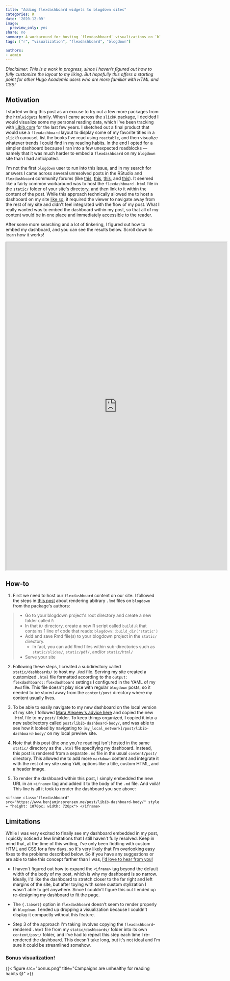 ```yaml
---
title: "Adding flexdashboard widgets to blogdown sites"
categories: R
date: '2020-12-09'
image:
  preview_only: yes
share: no
summary: A workaround for hosting `flexdashboard` visualizations on `blogdown` sites using an iframe. 
tags: ["r", "visualization", "flexdashboard", "blogdown"]

authors: 
- admin
---
```


_Disclaimer: This is a work in progress, since I haven't figured out how to fully customize the layout to my liking. But hopefully this offers a starting point for other Hugo Academic users who are more familiar with HTML and CSS!_

## Motivation

I started writing this post as an excuse to try out a few more packages from the `htmlwidgets` family. When I came across the `slickR` package, I decided I would visualize some my personal reading data, which I've been tracking with [Libib.com](https://www.libib.com) for the last few years. I sketched out a final product that would use a `flexdashboard` layout to display some of my favorite titles in a `slickR` carousel, list the books I've read using `reactable`, and then visualize whatever trends I could find in my reading habits. In the end I opted for a simpler dashboard because I ran into a few unexpected roadblocks — namely that it was much harder to embed a `flexdashboard` on my `blogdown` site than I had anticipated.

I'm not the first `blogdown` user to run into this issue, and in my search for answers I came across several unresolved posts in the RStudio and `flexdashboard` community forums (like [this](https://community.rstudio.com/t/blogdown-and-flexdashboard/27842), [this](https://community.rstudio.com/t/host-flexdashboard-on-blogdown-site/76355), [this](https://github.com/rstudio/flexdashboard/issues/72), and [this](https://community.rstudio.com/t/rblogdown-and-flexdashboard-revistted/37064)). It seemed like a fairly common workaround was to host the `flexdashboard` `.html` file in the `static/` folder of your site's directory, and then link to it within the content of the post. While this approach technically allowed me to host a dashboard on my site [like so](https://www.benjaminsorensen.me/post/libib-dashboard-body/), it required the viewer to navigate away from the rest of my site and didn't feel integrated with the flow of my post. What I really wanted was to embed the dashboard within my post, so that all of my content would be in one place and immediately accessible to the reader.

After some more searching and a lot of tinkering, I figured out how to embed my dashboard, and you can see the results below. Scroll down to learn how it works!

<iframe class="flexdashboard" src="https://www.benjaminsorensen.me/post/libib-dashboard-body/" style = "height: 1070px; width: 720px"> </iframe>

## How-to

1. First we need to host our `flexdashboard` content on our site. I followed the steps in [this post](https://blogdown-demo.rbind.io/2017/09/06/adding-r-markdown-documents-of-other-output-formats/) about rendering abitrary `.Rmd` files on `blogdown` from the package's authors:

> + Go to your blogdown project's root directory and create a new folder called `R`
> + In that `R/` directory, create a new R script called `build.R` that contains 1 line of code that reads: `blogdown::build_dir('static')`
> + Add and save Rmd file(s) to your blogdown project in the `static/` directory. 
>   * In fact, you can add Rmd files within sub-directories such as `static/slides/`, `static/pdf/`, and/or `static/html/`
> + Serve your site 

2. Following these steps, I created a subdirectory called `static/dashboards/` to host my `.Rmd` file. Serving my site created a customized `.html` file formatted according to the `output: flexdashboard::flexdashboard` settings I configured in the YAML of my `.Rmd` file. This file doesn't play nice with regular `blogdown` posts, so it needed to be stored away from the `content/post` directory where my content usually lives. 

3. To be able to easily navigate to my new dashboard on the local version of my site, I followed [Mara Alexeev's advice here](https://community.rstudio.com/t/host-flexdashboard-on-blogdown-site/76355) and copied the new `.html` file to my `post/` folder. To keep things organized, I copied it into a new subdirectory called `post/libib-dashboard-body/`, and was able to see how it looked by navigating to `[my_local_network]/post/libib-dashboard-body/` on my local preview site. 

4. Note that this post (the one you're reading) isn't hosted in the same `static/` directory as the `.html` file specifying my dashboard. Instead, this post is rendered from a separate `.md` file in the usual `content/post/` directory. This allowed me to add more `markdown` content and integrate it with the rest of my site using `YAML` options like a title, custom HTML, and a header image.

5. To render the dashboard within this post, I simply embedded the new URL in an `<iframe>` tag and added it to the body of the `.md` file. And voilà! This line is all it took to render the dashboard you see above: 

```
<iframe class="flexdashboard" src="https://www.benjaminsorensen.me/post/libib-dashboard-body/" style = "height: 1070px; width: 720px"> </iframe>
```

## Limitations

While I was very excited to finally see my dashboard embedded in my post, I quickly noticed a few limitations that I still haven't fully resolved. Keep in mind that, at the time of this writing, I've only been fiddling with custom HTML and CSS for a few days, so it's very likely that I'm overlooking easy fixes to the problems described below. So if you have any suggestions or are able to take this concept farther than I was, [I'd love to hear from you!](mailto::bchangsorensen@gmail.com) 

* I haven't figured out how to expand the `<iframe>` tag beyond the default width of the body of my post, which is why my dashboard is so narrow. Ideally, I'd like the dashboard to stretch closer to the far right and left margins of the site, but after toying with some custom stylization I wasn't able to get anywhere. Since I couldn't figure this out I ended up re-designing my dashboard to fit the page.

* The `{.tabset}` option in `flexdashboard` doesn't seem to render properly in `blogdown`. I ended up dropping a visualization because I couldn't display it compactly without this feature. 

* Step 3 of the approach I'm taking involves copying the `flexdashboard`-rendered `.html` file from my `static/dashboards/` folder into its own `content/post/` folder, and I've had to repeat this step each time I re-rendered the dashboard. This doesn't take long, but it's not ideal and I'm sure it could be streamlined somehow. 


### Bonus visualization!

{{< figure src="bonus.png" title="Campaigns are unhealthy for reading habits :sweat_smile:" >}}
